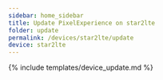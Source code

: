 ```yaml
---
sidebar: home_sidebar
title: Update PixelExperience on star2lte
folder: update
permalink: /devices/star2lte/update
device: star2lte
---
```

{% include templates/device_update.md %}
